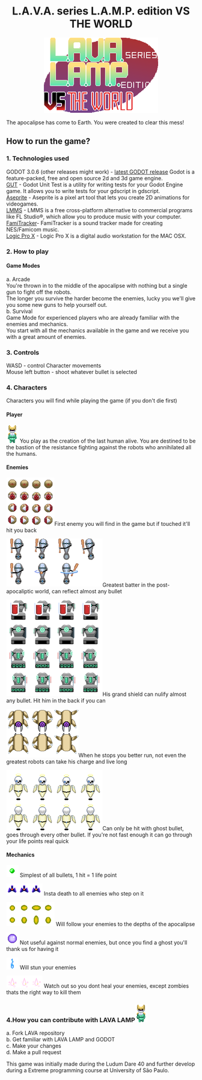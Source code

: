 <h1 align="center">
  L.A.V.A. series L.A.M.P. edition VS THE WORLD
</h1>

<p align='center'>
  <img src="https://github.com/uspgamedev/lava-lamp/blob/master/gui/title5.png" alt="LAVA LAMP LOGO" />
</p>



The apocalipse has come to Earth. You were created to clear this mess!

## How to run the game?

### 1. Technologies used
  GODOT 3.0.6 (other releases might work) - [latest GODOT release](https://godotengine.org/download/linux) 
    Godot is a feature-packed, free and open source 2d and 3d game engine.\
  [GUT](https://github.com/bitwes/Gut) - Godot Unit Test is a utility for writing tests for your Godot Engine game. It allows you to write tests for your gdscript in gdscript.\
  [Aseprite](https://store.steampowered.com/app/431730/Aseprite) - Aseprite is a pixel art tool that lets you create 2D animations for videogames.\
  [LMMS](https://github.com/LMMS/lmms) - LMMS is a free cross-platform alternative to commercial programs like FL Studio®, which allow you to produce music with your computer.\
  [FamiTracker](http://famitracker.com/)- FamiTracker is a sound tracker made for creating NES/Famicom music. \
  [Logic Pro X](https://www.apple.com/br/logic-pro/) - Logic Pro X is a digital audio workstation for the MAC OSX.

### 2. How to play
#### Game Modes
   a. Arcade\
    You're thrown in to the middle of the apocalipse with nothing but a single gun to fight off the robots.\
    The longer you survive the harder become the enemies, lucky you we'll give you some new guns to help yourself out.\
   b. Survival\
    Game Mode for experienced players who are already familiar with the enemies and mechanics.\
    You start with all the mechanics available in the game and we receive you with a great amount of enemies.
### 3. Controls
  WASD - control Character movements \
  Mouse left button - shoot whatever bullet is selected
### 4. Characters
  Characters you will find while playing the game (if you don't die first)
#### Player
<img src="https://github.com/uspgamedev/lava-lamp/blob/master/characters/player/frames/android_sprite_sheet-14.png" alt="Lava Lamp" />
You play as the creation of the last human alive. You are destined to be the bastion of the resistance fighting against the robots who annihilated all the humans.

#### Enemies

<img src="https://github.com/uspgamedev/lava-lamp/blob/master/characters/enemies/olhinho_sprite_sheet.png" alt="Eye" />First enemy you will find in the game but if touched it'll hit you back
  
<img src="https://github.com/uspgamedev/lava-lamp/blob/master/characters/enemies/bouncer/bouncer2-sheet.png" alt="Bouncer" />Greatest batter in the post-apocaliptic world, can reflect almost any bullet


<img src="https://github.com/uspgamedev/lava-lamp/blob/master/characters/enemies/shielded/shield.png" alt="Shielded" />His grand shield can nulify almost any bullet. Hit him in the back if you can

  
<img src="https://github.com/uspgamedev/lava-lamp/blob/master/characters/enemies/charger/spide2r.png" alt="Charger" />When he stops you better run, not even the greatest robots can take his charge and live long
  
<img src="https://github.com/uspgamedev/lava-lamp/blob/master/characters/enemies/undead/undead.png" alt="Ghost" />Can only be hit with ghost bullet, goes through every other bullet. If you're not fast enough it can go through your life points real quick

#### Mechanics
  <img src="https://github.com/uspgamedev/lava-lamp/blob/master/bullets/simple.png" alt="Simple bullet" /> Simplest of all bullets, 1 hit = 1 life point
  
  <img src="https://github.com/uspgamedev/lava-lamp/blob/master/scenario/props/trap.png" alt="Trap" /> Insta death to all enemies who step on it
  
 <img src="https://github.com/uspgamedev/lava-lamp/blob/master/bullets/guided_bullet/guided_bullet.png" alt="Guided Bullet" /> Will follow your enemies to the depths of the apocalipse
 
 <img src="https://github.com/uspgamedev/lava-lamp/blob/master/bullets/ghost_bullet/ghost_bullet.png" alt="Ghost Bullet" /> Not useful against normal enemies, but once you find a ghost you'll thank us for having it
 
 <img src="https://github.com/uspgamedev/lava-lamp/blob/master/bullets/ion_bullet/ion_bullet.png" alt="ION bullet" /> Will stun your enemies
 
 <img src="https://github.com/uspgamedev/lava-lamp/blob/master/bullets/cure_bullet/cure_bullet.png" alt="Cure bullet" /> Watch out so you dont heal your enemies, except zombies thats the right way to kill them

### 4.How you can contribute with LAVA LAMP<img src="https://github.com/uspgamedev/lava-lamp/blob/master/characters/player/frames/android_sprite_sheet-43.png" alt="Lava Lamp" />
  a. Fork LAVA repository  
  b. Get familiar with LAVA LAMP and GODOT  
  c. Make your changes  
  d. Make a pull request  
  
  This game was initially made during the Ludum Dare 40 and further develop during a Extreme programming course at University of São Paulo. 
